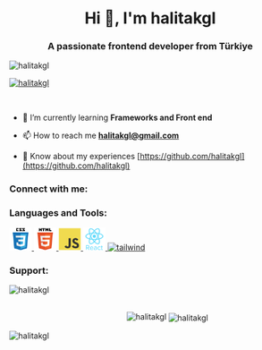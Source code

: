 <h1 align="center">Hi 👋, I'm halitakgl</h1>
<h3 align="center">A passionate frontend developer from Türkiye</h3>

<p align="left"> <img src="https://komarev.com/ghpvc/?username=halitakgl&label=Profile%20views&color=0e75b6&style=flat" alt="halitakgl" /> </p>

<p align="left"> <a href="https://github.com/ryo-ma/github-profile-trophy"><img src="https://github-profile-trophy.vercel.app/?username=halitakgl" alt="halitakgl" /></a> </p>

<p align="left"> <a href="https://twitter.com/" target="blank"><img src="https://img.shields.io/twitter/follow/?logo=twitter&style=for-the-badge" alt="" /></a> </p>

- 🌱 I’m currently learning **Frameworks and Front end**

- 📫 How to reach me **halitakgl@gmail.com**

- 📄 Know about my experiences [https://github.com/halitakgl](https://github.com/halitakgl)

<h3 align="left">Connect with me:</h3>
<p align="left">
</p>

<h3 align="left">Languages and Tools:</h3>
<p align="left"> <a href="https://www.w3schools.com/css/" target="_blank" rel="noreferrer"> <img src="https://raw.githubusercontent.com/devicons/devicon/master/icons/css3/css3-original-wordmark.svg" alt="css3" width="40" height="40"/> </a> <a href="https://www.w3.org/html/" target="_blank" rel="noreferrer"> <img src="https://raw.githubusercontent.com/devicons/devicon/master/icons/html5/html5-original-wordmark.svg" alt="html5" width="40" height="40"/> </a> <a href="https://developer.mozilla.org/en-US/docs/Web/JavaScript" target="_blank" rel="noreferrer"> <img src="https://raw.githubusercontent.com/devicons/devicon/master/icons/javascript/javascript-original.svg" alt="javascript" width="40" height="40"/> </a> <a href="https://reactjs.org/" target="_blank" rel="noreferrer"> <img src="https://raw.githubusercontent.com/devicons/devicon/master/icons/react/react-original-wordmark.svg" alt="react" width="40" height="40"/> </a> <a href="https://tailwindcss.com/" target="_blank" rel="noreferrer"> <img src="https://www.vectorlogo.zone/logos/tailwindcss/tailwindcss-icon.svg" alt="tailwind" width="40" height="40"/> </a> </p>

<h3 align="left">Support:</h3>
<p><a href="https://www.buymeacoffee.com/halitakgl"> <img align="left" src="https://cdn.buymeacoffee.com/buttons/v2/default-yellow.png" height="50" width="210" alt="halitakgl" /></a></p><br><br>

<p><img align="left" src="https://github-readme-stats.vercel.app/api/top-langs?username=halitakgl&show_icons=true&locale=en&layout=compact" alt="halitakgl" /></p>

<p>&nbsp;<img align="center" src="https://github-readme-stats.vercel.app/api?username=halitakgl&show_icons=true&locale=en" alt="halitakgl" /></p>

<p><img align="center" src="https://github-readme-streak-stats.herokuapp.com/?user=halitakgl&" alt="halitakgl" /></p>
